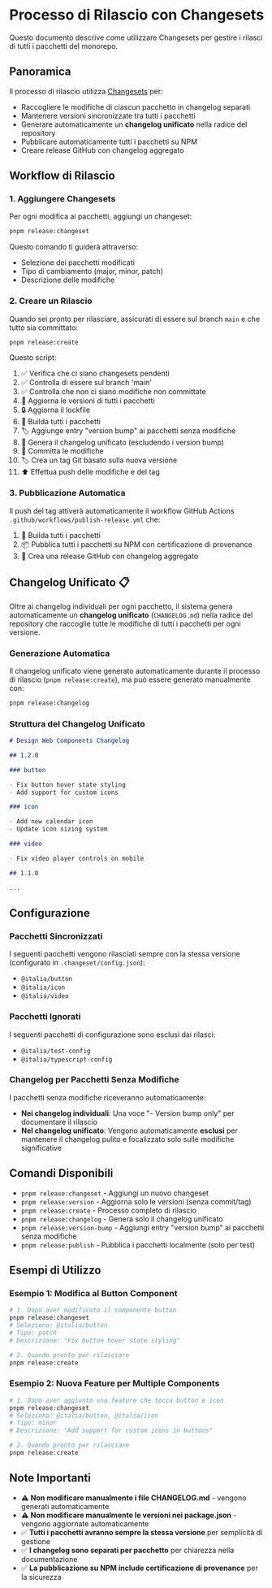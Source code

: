 # Processo di Rilascio con Changesets

Questo documento descrive come utilizzare Changesets per gestire i rilasci di tutti i pacchetti del monorepo.

## Panoramica

Il processo di rilascio utilizza [Changesets](https://github.com/changesets/changesets) per:

- Raccogliere le modifiche di ciascun pacchetto in changelog separati
- Mantenere versioni sincronizzate tra tutti i pacchetti
- Generare automaticamente un **changelog unificato** nella radice del repository
- Pubblicare automaticamente tutti i pacchetti su NPM
- Creare release GitHub con changelog aggregato

## Workflow di Rilascio

### 1. Aggiungere Changesets

Per ogni modifica ai pacchetti, aggiungi un changeset:

```bash
pnpm release:changeset
```

Questo comando ti guiderà attraverso:

- Selezione dei pacchetti modificati
- Tipo di cambiamento (major, minor, patch)
- Descrizione delle modifiche

### 2. Creare un Rilascio

Quando sei pronto per rilasciare, assicurati di essere sul branch `main` e che tutto sia committato:

```bash
pnpm release:create
```

Questo script:

1. ✅ Verifica che ci siano changesets pendenti
2. ✅ Controlla di essere sul branch 'main'
3. ✅ Controlla che non ci siano modifiche non committate
4. 📝 Aggiorna le versioni di tutti i pacchetti
5. 🔒 Aggiorna il lockfile
6. 🔨 Builda tutti i pacchetti
7. 🏷️ Aggiunge entry "version bump" ai pacchetti senza modifiche
8. 📝 Genera il changelog unificato (escludendo i version bump)
9. 💾 Committa le modifiche
10. 🏷️ Crea un tag Git basato sulla nuova versione
11. ⬆️ Effettua push delle modifiche e del tag

### 3. Pubblicazione Automatica

Il push del tag attiverà automaticamente il workflow GitHub Actions `.github/workflows/publish-release.yml` che:

1. 🔨 Builda tutti i pacchetti
2. 📦 Pubblica tutti i pacchetti su NPM con certificazione di provenance
3. 📄 Crea una release GitHub con changelog aggregato

## Changelog Unificato 📋

Oltre ai changelog individuali per ogni pacchetto, il sistema genera automaticamente un **changelog unificato** (`CHANGELOG.md`) nella radice del repository che raccoglie tutte le modifiche di tutti i pacchetti per ogni versione.

### Generazione Automatica

Il changelog unificato viene generato automaticamente durante il processo di rilascio (`pnpm release:create`), ma può essere generato manualmente con:

```bash
pnpm release:changelog
```

### Struttura del Changelog Unificato

```markdown
# Design Web Components Changelog

## 1.2.0

### button

- Fix button hover state styling
- Add support for custom icons

### icon

- Add new calendar icon
- Update icon sizing system

### video

- Fix video player controls on mobile

## 1.1.0

...
```

## Configurazione

### Pacchetti Sincronizzati

I seguenti pacchetti vengono rilasciati sempre con la stessa versione (configurato in `.changeset/config.json`):

- `@italia/button`
- `@italia/icon`
- `@italia/video`

### Pacchetti Ignorati

I seguenti pacchetti di configurazione sono esclusi dai rilasci:

- `@italia/test-config`
- `@italia/typescript-config`

### Changelog per Pacchetti Senza Modifiche

I pacchetti senza modifiche riceveranno automaticamente:

- **Nei changelog individuali**: Una voce "- Version bump only" per documentare il rilascio
- **Nel changelog unificato**: Vengono automaticamente **esclusi** per mantenere il changelog pulito e focalizzato solo sulle modifiche significative

## Comandi Disponibili

- `pnpm release:changeset` - Aggiungi un nuovo changeset
- `pnpm release:version` - Aggiorna solo le versioni (senza commit/tag)
- `pnpm release:create` - Processo completo di rilascio
- `pnpm release:changelog` - Genera solo il changelog unificato
- `pnpm release:version-bump` - Aggiungi entry "version bump" ai pacchetti senza modifiche
- `pnpm release:publish` - Pubblica i pacchetti localmente (solo per test)

## Esempi di Utilizzo

### Esempio 1: Modifica al Button Component

```bash
# 1. Dopo aver modificato il componente button
pnpm release:changeset
# Seleziona: @italia/button
# Tipo: patch
# Descrizione: "Fix button hover state styling"

# 2. Quando pronto per rilasciare
pnpm release:create
```

### Esempio 2: Nuova Feature per Multiple Components

```bash
# 1. Dopo aver aggiunto una feature che tocca button e icon
pnpm release:changeset
# Seleziona: @italia/button, @italia/icon
# Tipo: minor
# Descrizione: "Add support for custom icons in buttons"

# 2. Quando pronto per rilasciare
pnpm release:create
```

## Note Importanti

- ⚠️ **Non modificare manualmente i file CHANGELOG.md** - vengono generati automaticamente
- ⚠️ **Non modificare manualmente le versioni nei package.json** - vengono aggiornate automaticamente
- ✅ **Tutti i pacchetti avranno sempre la stessa versione** per semplicità di gestione
- ✅ **I changelog sono separati per pacchetto** per chiarezza nella documentazione
- ✅ **La pubblicazione su NPM include certificazione di provenance** per la sicurezza
